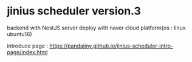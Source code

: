 ﻿# jinius scheduler version.3

backend with NestJS server
deploy with naver cloud platform(os : linux ubuntu16)

introduce page : https://pandajiny.github.io/jinius-scheduler-intro-page/index.html
